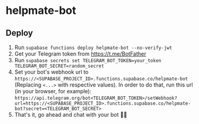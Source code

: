 # helpmate-bot

## Deploy

1. Run `supabase functions deploy helpmate-bot --no-verify-jwt`
2. Get your Telegram token from https://t.me/BotFather
3. Run `supabase secrets set TELEGRAM_BOT_TOKEN=your_token TELEGRAM_BOT_SECRET=random_secret`
4. Set your bot's webhook url to `https://<SUPABASE_PROJECT_ID>.functions.supabase.co/helpmate-bot` (Replacing `<...>` with respective values). In order to do that, run this url (in your browser, for example): `https://api.telegram.org/bot<TELEGRAM_BOT_TOKEN>/setWebhook?url=https://<SUPABASE_PROJECT_ID>.functions.supabase.co/helpmate-bot?secret=<TELEGRAM_BOT_SECRET>`
5. That's it, go ahead and chat with your bot 🤖💬
